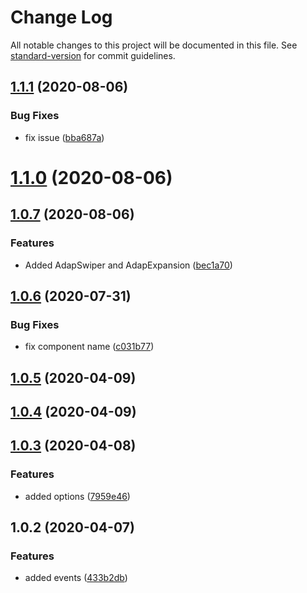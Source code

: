 # Change Log

All notable changes to this project will be documented in this file. See [standard-version](https://github.com/conventional-changelog/standard-version) for commit guidelines.

## [1.1.1](https://github.com/simplitech/vue-adap-table/compare/v1.1.0...v1.1.1) (2020-08-06)


### Bug Fixes

* fix issue ([bba687a](https://github.com/simplitech/vue-adap-table/commit/bba687a))



# [1.1.0](https://github.com/simplitech/vue-adap-table/compare/v1.0.7...v1.1.0) (2020-08-06)



## [1.0.7](https://github.com/simplitech/vue-adap-table/compare/v1.0.6...v1.0.7) (2020-08-06)


### Features

* Added AdapSwiper and AdapExpansion ([bec1a70](https://github.com/simplitech/vue-adap-table/commit/bec1a70))



## [1.0.6](https://github.com/simplitech/vue-adap-table/compare/v1.0.5...v1.0.6) (2020-07-31)


### Bug Fixes

* fix component name ([c031b77](https://github.com/simplitech/vue-adap-table/commit/c031b77))



## [1.0.5](https://github.com/simplitech/vue-adap-table/compare/v1.0.4...v1.0.5) (2020-04-09)



## [1.0.4](https://github.com/simplitech/vue-adap-table/compare/v1.0.3...v1.0.4) (2020-04-09)



## [1.0.3](https://github.com/simplitech/vue-adap-table/compare/v1.0.2...v1.0.3) (2020-04-08)


### Features

* added options ([7959e46](https://github.com/simplitech/vue-adap-table/commit/7959e46))



## 1.0.2 (2020-04-07)


### Features

* added events ([433b2db](https://github.com/simplitech/vue-adap-table/commit/433b2db))
